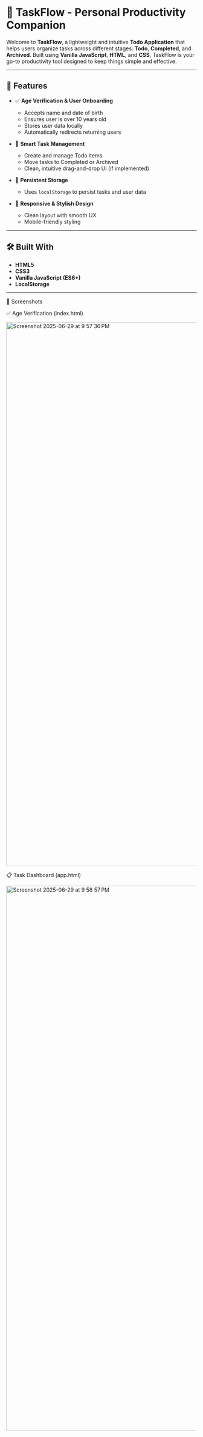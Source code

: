 # 📝 TaskFlow - Personal Productivity Companion

Welcome to **TaskFlow**, a lightweight and intuitive **Todo Application** that helps users organize tasks across different stages: **Todo**, **Completed**, and **Archived**. Built using **Vanilla JavaScript**, **HTML**, and **CSS**, TaskFlow is your go-to productivity tool designed to keep things simple and effective.

---

## 🚀 Features

- ✅ **Age Verification & User Onboarding**
  - Accepts name and date of birth
  - Ensures user is over 10 years old
  - Stores user data locally
  - Automatically redirects returning users

- 🧠 **Smart Task Management**
  - Create and manage Todo items
  - Move tasks to Completed or Archived
  - Clean, intuitive drag-and-drop UI (if implemented)

- 💾 **Persistent Storage**
  - Uses `localStorage` to persist tasks and user data

- 🎨 **Responsive & Stylish Design**
  - Clean layout with smooth UX
  - Mobile-friendly styling

---

## 🛠️ Built With

- **HTML5**
- **CSS3**
- **Vanilla JavaScript (ES6+)**
- **LocalStorage**

---

📸 Screenshots

✅ Age Verification (index.html)

<img width="1438" alt="Screenshot 2025-06-29 at 9 57 36 PM" src="https://github.com/user-attachments/assets/b2e8bd22-bdf6-4bb5-9f38-f803906ee0a9" />


📋 Task Dashboard (app.html)

<img width="1440" alt="Screenshot 2025-06-29 at 9 58 57 PM" src="https://github.com/user-attachments/assets/6918d4d6-6298-43aa-83e5-1bef46c1d236" />
